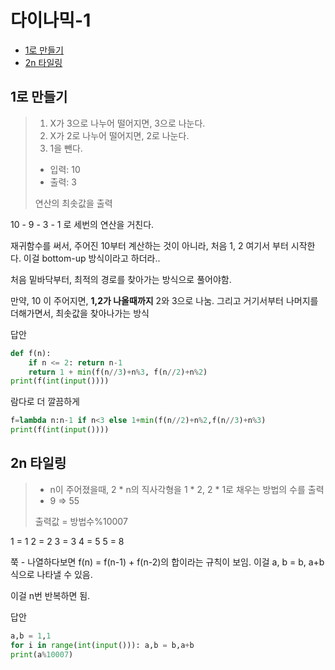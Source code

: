 # 다이나믹-1

- [1로 만들기](#1로-만들기)
- [2n 타일링](#2n-타일링)



## 1로 만들기

> 1. X가 3으로 나누어 떨어지면, 3으로 나눈다.
> 2. X가 2로 나누어 떨어지면, 2로 나눈다.
> 3. 1을 뺀다.
>
> - 입력: 10
> - 출력: 3
>
> 연산의 최솟값을 출력

10 - 9 - 3 - 1 로 세번의 연산을 거친다. 

재귀함수를 써서, 주어진 10부터 계산하는 것이 아니라, 처음 1, 2 여기서 부터 시작한다. 
이걸 bottom-up 방식이라고 하더라..

처음 밑바닥부터, 최적의 경로를 찾아가는 방식으로 풀어야함.

만약, 10 이 주어지면, **1,2가 나올때까지** 2와 3으로 나눔.
그리고 거기서부터 나머지를 더해가면서, 최솟값을 찾아나가는 방식

답안

```python
def f(n):
    if n <= 2: return n-1
    return 1 + min(f(n//3)+n%3, f(n//2)+n%2)
print(f(int(input())))
```

람다로 더 깔끔하게 

```python
f=lambda n:n-1 if n<3 else 1+min(f(n//2)+n%2,f(n//3)+n%3)
print(f(int(input())))
```



## 2n 타일링

> - n이 주어졌을때, 2 * n의 직사각형을 1 * 2, 2 * 1로 채우는 방법의 수를 출력
> - 9 => 55
>
> 출력값 =  방법수%10007

1 = 1
2 = 2
3 = 3
4 = 5
5 = 8

쭉 - 나열하다보면 f(n) = f(n-1) + f(n-2)의 합이라는 규칙이 보임.
이걸 a, b = b, a+b 식으로 나타낼 수 있음. 

이걸 n번 반복하면 됨.

답안

```python
a,b = 1,1
for i in range(int(input())): a,b = b,a+b
print(a%10007) 
```

